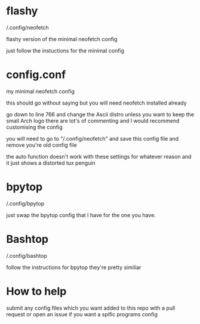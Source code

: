 # flashy

/.config/neofetch

flashy version of the minimal neofetch config

just follow the instuctions for the minimal config

# config.conf

my minimal neofetch config

this should go without saying but you will need neofetch installed already

go down to line 766 and change the Ascii distro unless you want to keep the small Arch logo there are lot's of commenting and I would recommend customising the config

you will need to go to "/.config/neofetch" and save this config file and remove you're old config file

the auto function doesn't work with these settings for whatever reason and it just shows a distorted tux penguin

# bpytop

/.config/bpytop

just swap the bpytop config that I have for the one you have.


# Bashtop

/.config/bashtop

follow the instructions for bpytop they're pretty similiar

# How to help

submit any config files which you want added to this repo with a pull request or open an issue if you want a spific programs config
